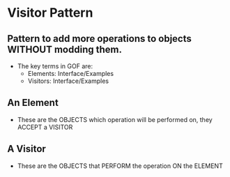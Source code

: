 # Visitor Pattern
## Pattern to add more operations to objects WITHOUT modding them. 
* The key terms in GOF are:
    * Elements: Interface/Examples
    * Visitors: Interface/Examples
## An Element
* These are the OBJECTS which operation will be performed on, they ACCEPT a VISITOR

## A Visitor
* These are the OBJECTS that PERFORM the operation ON the ELEMENT